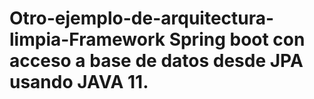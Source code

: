 # Otro-ejemplo-de-arquitectura-limpia-Framework Spring boot con acceso a base de datos desde JPA usando JAVA 11.
